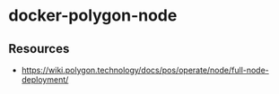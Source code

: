 # docker-polygon-node



## Resources
- https://wiki.polygon.technology/docs/pos/operate/node/full-node-deployment/

